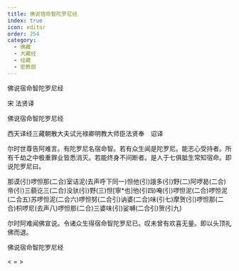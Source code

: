 ```yaml
---
title: 佛说宿命智陀罗尼经
index: true
icon: editor
order: 254
category:
  - 佛藏
  - 大藏经
  - 经藏
  - 密教部
---
```


  佛说宿命智陀罗尼经  

宋 法贤译  

佛说宿命智陀罗尼经  

西天译经三藏朝散大夫试光禄卿明教大师臣法贤奉　诏译  

尔时世尊告阿难言。有陀罗尼名宿命智。若有众生闻是陀罗尼。能志心受持者。所有千劫之中极重罪业皆悉消灭。若能终身不间断者。是人于七俱胝生常知宿命。即说陀罗尼曰。  

那谟(引)啰怛那(二合)室诘泥(去声呼下同一)怛他(引)誐多(引)野(二)阿啰曷(二合)帝(引)三藐讫三(二合)没驮(引)野(三)怛[寧*也]他(引四)唵(引)啰怛泥(二合)啰怛泥(二合五)苏啰怛泥(二合六)啰怛努(二合引)讷婆(二合)味(引七)摩贺(引)啰怛那(二合)枳啰尼(去声八)啰怛那(二合)三婆味(引)娑嚩(二合引)贺(引九)  

尔时阿难闻佛宣说。令诸众生得宿命智陀罗尼已。叹未曾有欢喜无量。即以头顶礼佛而退。  

佛说宿命智陀罗尼经  

< =  >  
